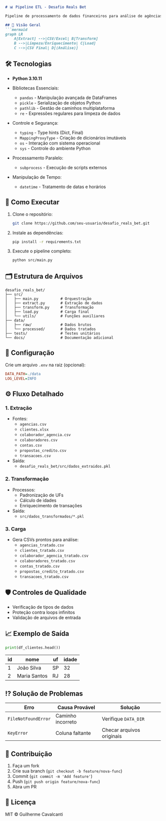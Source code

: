 ```markdown
# 📊 Pipeline ETL - Desafio Reals Bet

Pipeline de processamento de dados financeiros para análise de agências, clientes e transações.

## 📌 Visão Geral
```mermaid
graph LR
    A[Extract] -->|CSV/Excel| B[Transform]
    B -->|Limpeza/Enriquecimento| C[Load]
    C -->|CSV Final| D[(Análise)]
```

## 🛠️ Tecnologias
- **Python 3.10.11**
- Bibliotecas Essenciais:
  - `pandas` - Manipulação avançada de DataFrames
  - `pickle` - Serialização de objetos Python
  - `pathlib` - Gestão de caminhos multiplataforma
  - `re` - Expressões regulares para limpeza de dados

- Controle e Segurança:
  - `typing` - Type hints (Dict, Final)
  - `MappingProxyType` - Criação de dicionários imutáveis
  - `os` - Interação com sistema operacional
  - `sys` - Controle do ambiente Python

- Processamento Paralelo:
  - `subprocess` - Execução de scripts externos

- Manipulação de Tempo:
  - `datetime` - Tratamento de datas e horários

## 🚀 Como Executar
1. Clone o repositório:
   ```bash
   git clone https://github.com/seu-usuario/desafio_reals_bet.git
   ```
2. Instale as dependências:
   ```bash
   pip install -r requirements.txt
   ```
3. Execute o pipeline completo:
   ```bash
   python src/main.py
   ```

## 🗂️ Estrutura de Arquivos
```
desafio_reals_bet/
├── src/
│   ├── main.py          # Orquestração
│   ├── extract.py       # Extração de dados
│   ├── transform.py     # Transformação
│   ├── load.py          # Carga final
│   └── utils/           # Funções auxiliares
├── data/
│   ├── raw/             # Dados brutos
│   └── processed/       # Dados tratados
├── tests/               # Testes unitários
└── docs/                # Documentação adicional
```

## 🔧 Configuração
Crie um arquivo `.env` na raiz (opcional):
```ini
DATA_PATH=./data
LOG_LEVEL=INFO
```

## ⚙️ Fluxo Detalhado
### 1. Extração
- Fontes:
  - `agencias.csv`
  - `clientes.xlsx`
  - `colaborador_agencia.csv`
  - `colaboradores.csv`
  - `contas.csv`
  - `propostas_credito.csv`
  - `transacoes.csv`
- Saída:
  - `desafio_reals_bet/src/dados_extraidos.pkl`

### 2. Transformação
- Processos:
  - Padronização de UFs
  - Cálculo de idades
  - Enriquecimento de transações
- Saída:
  - `src/dados_transformados/*.pkl`

### 3. Carga
- Gera CSVs prontos para análise:
  - `agencias_tratado.csv`
  - `clientes_tratado.csv`
  - `colaborador_agencia_tratado.csv`
  - `colaboradores_tratado.csv`
  - `contas_tratado.csv`
  - `propostas_credito_tratado.csv`
  - `transacoes_tratado.csv`

## 🛡️ Controles de Qualidade
- Verificação de tipos de dados
- Proteção contra loops infinitos
- Validação de arquivos de entrada

## 📈 Exemplo de Saída
```python
print(df_clientes.head())
```
| id  | nome          | uf  | idade |
|-----|---------------|-----|-------|
| 1   | João Silva    | SP  | 32    |
| 2   | Maria Santos  | RJ  | 28    |

## ⁉️ Solução de Problemas
| Erro                 | Causa Provável               | Solução                     |
|----------------------|-----------------------------|----------------------------|
| `FileNotFoundError`  | Caminho incorreto           | Verifique `DATA_DIR`       |
| `KeyError`           | Coluna faltante             | Checar arquivos originais  |

## 🤝 Contribuição
1. Faça um fork
2. Crie sua branch (`git checkout -b feature/nova-func`)
3. Commit (`git commit -m 'Add feature'`)
4. Push (`git push origin feature/nova-func`)
5. Abra um PR

## 📄 Licença
MIT © Guilherme Cavalcanti
```